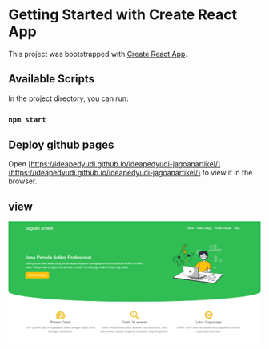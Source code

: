 # Getting Started with Create React App

This project was bootstrapped with [Create React App](https://github.com/facebook/create-react-app).

## Available Scripts

In the project directory, you can run:

### `npm start`

## Deploy github pages
Open [https://ideapedyudi.github.io/ideapedyudi-jagoanartikel/](https://ideapedyudi.github.io/ideapedyudi-jagoanartikel/) to view it in the browser.

## view
<img src="https://github.com/ideapedyudi/ideapedyudi-jagoanartikel/blob/master/public/ss.png" style="text-align : center;" > </img>



